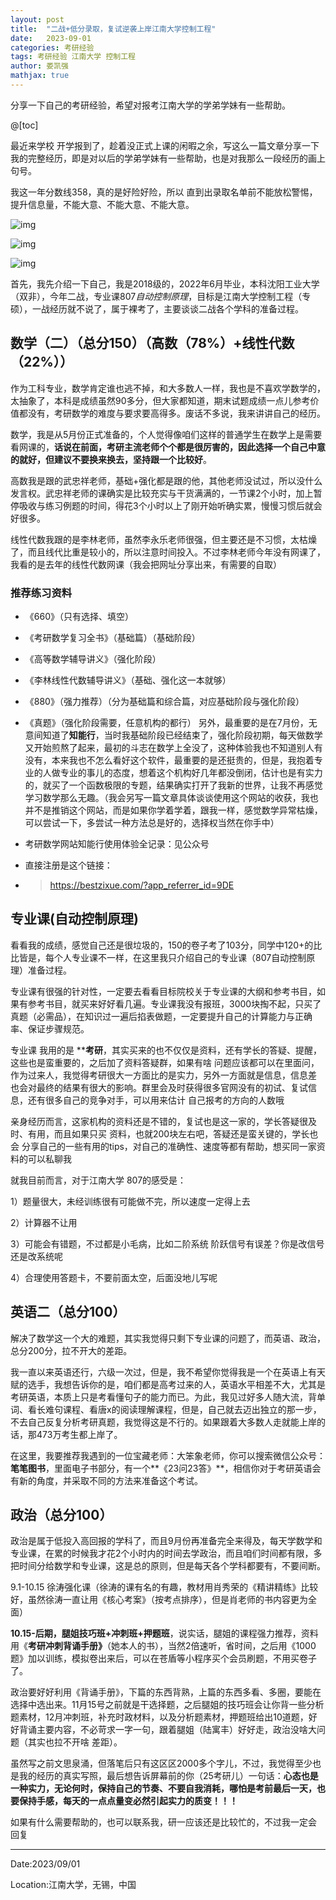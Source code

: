 ```yaml
---
layout: post
title:  "二战+低分录取，复试逆袭上岸江南大学控制工程"
date:   2023-09-01
categories: 考研经验
tags: 考研经验 江南大学 控制工程 
author: 娄凯强
mathjax: true
---
```


分享一下自己的考研经验，希望对报考江南大学的学弟学妹有一些帮助。









@[toc]

最近来学校 开学报到了，趁着没正式上课的闲暇之余，写这么一篇文章分享一下我的完整经历，即是对以后的学弟学妹有一些帮助，也是对我那么一段经历的画上句号。

  我这一年分数线358，真的是好险好险，所以 直到出录取名单前不能放松警惕，提升信息量，不能大意、不能大意、不能大意。

![img](https://pica.zhimg.com/80/v2-fa020b2742ebaec04d36c950520dbb2e_720w.jpeg?source=d16d100b)







![img](https://picx.zhimg.com/80/v2-db631e11acd1f59cd2108d2799eff951_720w.jpeg?source=d16d100b)





![img](https://pic1.zhimg.com/80/v2-11a59f7e4c6218d79f48acd90e762a0d_720w.jpeg?source=d16d100b)





  首先，我先介绍一下自己，我是2018级的，2022年6月毕业，本科沈阳工业大学（双非），今年二战，专业课807*自动控制原理*，目标是江南大学控制工程（专硕），一战经历就不说了，属于裸考了，主要谈谈二战各个学科的准备过程。

## 数学（二）（总分150）（高数（78%）+线性代数（22%））

  作为工科专业，数学肯定谁也逃不掉，和大多数人一样，我也是不喜欢学数学的，太抽象了，本科是成绩虽然90多分，但大家都知道，期末试题成绩一点儿参考价值都没有，考研数学的难度与要求要高得多。废话不多说，我来讲讲自己的经历。

  数学，我是从5月份正式准备的，个人觉得像咱们这样的普通学生在数学上是需要看网课的，**话说在前面，考研主流老师个个都是很厉害的，因此选择一个自己中意的就好，但建议不要换来换去，坚持跟一个比较好**。

  高数我是跟的武忠祥老师，基础+强化都是跟的他，其他老师没试过，所以没什么发言权。武忠祥老师的课确实是比较充实与干货满满的，一节课2个小时，加上暂停吸收与练习例题的时间，得花3个小时以上了刚开始听确实累，慢慢习惯后就会好很多。

  线性代数我跟的是李林老师，虽然李永乐老师很强，但主要还是不习惯，太枯燥了，而且线代比重是较小的，所以注意时间投入。不过李林老师今年没有网课了，我看的是去年的线性代数网课（我会把网址分享出来，有需要的自取）

### 推荐练习资料

- 《660》（只有选择、填空）

- 《考研数学复习全书》（基础篇）（基础阶段）

- 《高等数学辅导讲义》（强化阶段）

- 《李林线性代数辅导讲义》（基础、强化这一本就够）

- 《880》（强力推荐）（分为基础篇和综合篇，对应基础阶段与强化阶段）

- 《真题》（强化阶段需要，任意机构的都行） 另外，最重要的是在7月份，无意间知道了**知能行**，当时我基础阶段已经结束了，强化阶段初期，每天做数学又开始煎熬了起来，最初的斗志在数学上全没了，这种体验我也不知道别人有没有，本来我也不怎么看好这个软件，最重要的是还挺贵的，但是，我抱着专业的人做专业的事儿的态度，想着这个机构好几年都没倒闭，估计也是有实力的，就买了一个函数极限的专题，结果确实打开了我新的世界，让我不再感觉学习数学那么无趣。（我会另写一篇文章具体谈谈使用这个网站的收获，我也并不是推销这个网站，而是如果你学着学着，跟我一样，感觉数学异常枯燥，可以尝试一下，多尝试一种方法总是好的，选择权当然在你手中） 

- 考研数学网站知能行使用体验全记录：见公众号

- 直接注册是这个链接：

- > https://bestzixue.com/?app_referrer_id=9DE

## 专业课(自动控制原理)

看看我的成绩，感觉自己还是很垃圾的，150的卷子考了103分，同学中120+的比比皆是，每个人专业课不一样，在这里我只介绍自己的专业课（807自动控制原理）准备过程。

专业课有很强的针对性，一定要去看看目标院校关于专业课的大纲和参考书目，如果有参考书目，就买来好好看几遍。专业课我没有报班，3000块掏不起，只买了真题（必需品），在知识过一遍后掐表做题，一定要提升自己的计算能力与正确率、保证步骤规范。

专业课 我用的是 ****考研**，其实买来的也不仅仅是资料，还有学长的答疑、提醒，这些也是蛮重要的，之后加了资料答疑群，如果有啥 问题应该都可以在里面问，作为过来人，我觉得考研很大一方面比的是实力，另外一方面就是信息，信息差 也会对最终的结果有很大的影响。群里会及时获得很多官网没有的初试、复试信息，还有很多自己的竞争对手，可以用来估计 自己报考的方向的人数哦

亲身经历而言，这家机构的资料还是不错的，复试也是这一家的，学长答疑很及时、有用，而且如果只买 资料，也就200块左右吧，答疑还是蛮关键的，学长也会 分享自己的一些有用的tips，对自己的准确性、速度等都有帮助，想买同一家资料的可以私聊我

就我目前而言，对于江南大学 807的感受是：

1）题量很大，未经训练很有可能做不完，所以速度一定得上去

2）计算器不让用

3）可能会有错题，不过都是小毛病，比如二阶系统 阶跃信号有误差？你是改信号还是改系统呢

4）合理使用答题卡，不要前面太空，后面没地儿写呢

## 英语二（总分100）

  解决了数学这一个大的难题，其实我觉得只剩下专业课的问题了，而英语、政治，总分200分，拉不开大的差距。

  我一直以来英语还行，六级一次过，但是，我不希望你觉得我是一个在英语上有天赋的选手，我想告诉你的是，咱们都是高考过来的人，英语水平相差不大，尤其是考研英语，本质上只是考看懂句子的能力而已。为此，我见过好多人随大流，背单词、看长难句课程、看唐x的阅读理解课程，但是，自己就去迈出独立的那一步，不去自己反复分析考研真题，我觉得这是不行的。如果跟着大多数人走就能上岸的话，那473万考生都上岸了。

  在这里，我要推荐我遇到的一位宝藏老师：大笨象老师，你可以搜索微信公众号：**笔笔图书**，里面电子书部分，有一个**《23问23答》**，相信你对于考研英语会有新的角度，并采取不同的方法来准备这个考试。

## 政治（总分100）

  政治是属于低投入高回报的学科了，而且9月份再准备完全来得及，每天学数学和专业课，在累的时候我才花2个小时内的时间去学政治，而且咱们时间都有限，多把时间分给数学和专业课，这是总的原则，但是每天各个学科都要有，不要间断。

  9.1-10.15 徐涛强化课（徐涛的课有名的有趣，教材用肖秀荣的《精讲精练》比较好，虽然徐涛一直让用《核心考案》（按考点排序），但是肖老师的书内容更为全面）

**10.15-后期，腿姐技巧班+冲刺班+押题班**，说实话，腿姐的课程强力推荐，资料用《**考研冲刺背诵手册》**（她本人的书），当然2倍速听，省时间，之后用《1000题》加以训练，模拟卷出来后，可以在苍盾等小程序买个会员刷题，不用买卷子了。

  政治要好好利用《背诵手册》，下篇的东西背熟，上篇的东西多看、多圈，要能在选择中选出来。11月15号之前就是干选择题，之后腿姐的技巧班会让你背一些分析题素材，12月冲刺班，补充时政材料，以及分析题素材，押题班给出10道题，好好背诵主要内容，不必苛求一字一句，跟着腿姐（陆寓丰）好好走，政治没啥大问题（其实也拉不开啥 差距）。

虽然写之前文思泉涌，但落笔后只有这区区2000多个字儿，不过，我觉得至少也是我的经历的真实写照，最后想告诉屏幕前的你（25考研儿）一句话：**心态也是一种实力，无论何时，保持自己的节奏、不要自我消耗，哪怕是考前最后一天，也要保持手感，每天的一点点量变必然引起实力的质变！！！**

如果有什么需要帮助的，也可以联系我，研一应该还是比较忙的，不过我一定会 回复

----

Date:2023/09/01

Location:江南大学，无锡，中国
